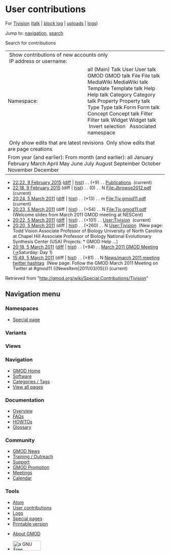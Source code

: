 <div id="mw-page-base" class="noprint">

</div>

<div id="mw-head-base" class="noprint">

</div>

<div id="content" class="mw-body" role="main">

<span id="top"></span>

<div id="mw-js-message" style="display:none;">

</div>



# <span dir="auto">User contributions</span>

<div id="bodyContent">

<div id="contentSub">

For [Tjvision](/wiki/User:Tjvision "User:Tjvision") (<a
href="/mediawiki/index.php?title=User_talk:Tjvision&amp;action=edit&amp;redlink=1"
class="new" title="User talk:Tjvision (page does not exist)">talk</a> \|
[block
log](/mediawiki/index.php?title=Special:Log/block&page=User%3ATjvision "Special:Log/block")
\|
[uploads](/wiki/Special:ListFiles/Tjvision "Special:ListFiles/Tjvision")
\| [logs](/wiki/Special:Log/Tjvision "Special:Log/Tjvision"))

</div>

<div id="jump-to-nav" class="mw-jump">

Jump to: [navigation](#mw-navigation), [search](#p-search)

</div>

<div id="mw-content-text">

Search for contributions

<table class="mw-contributions-table">
<colgroup>
<col style="width: 50%" />
<col style="width: 50%" />
</colgroup>
<tbody>
<tr class="odd">
<td colspan="2"> Show contributions of new accounts only<br />
 IP address or username:</td>
</tr>
<tr class="even">
<td class="mw-label">Namespace:</td>
<td>all (Main) Talk User User talk GMOD GMOD talk File File talk
MediaWiki MediaWiki talk Template Template talk Help Help talk Category
Category talk Property Property talk Type Type talk Form Form talk
Concept Concept talk Filter Filter talk Widget Widget talk  
 Invert selection 
 Associated namespace </td>
</tr>
<tr class="odd">
<td colspan="2"></td>
</tr>
<tr class="even">
<td colspan="2"> Only show edits that are latest revisions
 Only show edits that are page creations</td>
</tr>
<tr class="odd">
<td colspan="2">From year (and earlier): From month (and earlier): all
January February March April May June July August September October
November December</td>
</tr>
</tbody>
</table>

- <a href="/mediawiki/index.php?title=Publications&amp;oldid=26491"
  class="mw-changeslist-date" title="Publications">22:22, 9 February
  2015</a>
  ([diff](/mediawiki/index.php?title=Publications&diff=prev&oldid=26491 "Publications")
  \|
  [hist](/mediawiki/index.php?title=Publications&action=history "Publications"))
  <span class="mw-changeslist-separator">. .</span>
  <span class="mw-plusminus-pos" dir="ltr"
  title="21,932 bytes after change">(+9)</span>‎
  <span class="mw-changeslist-separator">. .</span>
  <a href="/wiki/Publications" class="mw-contributions-title"
  title="Publications">Publications</a> ‎
  <span class="mw-uctop">(current)</span>
- <a
  href="/mediawiki/index.php?title=File:Jbrowse2012.pdf&amp;oldid=26489"
  class="mw-changeslist-date" title="File:Jbrowse2012.pdf">22:18, 9
  February 2015</a> (diff \|
  [hist](/mediawiki/index.php?title=File:Jbrowse2012.pdf&action=history "File:Jbrowse2012.pdf"))
  <span class="mw-changeslist-separator">. .</span>
  <span class="mw-plusminus-null" dir="ltr"
  title="0 bytes after change">(0)</span>‎
  <span class="mw-changeslist-separator">. .</span> N
  <a href="/wiki/File:Jbrowse2012.pdf" class="mw-contributions-title"
  title="File:Jbrowse2012.pdf">File:Jbrowse2012.pdf</a> ‎
  <span class="mw-uctop">(current)</span>
- <a href="/mediawiki/index.php?title=File:Tjv.gmod11.pdf&amp;oldid=17140"
  class="mw-changeslist-date" title="File:Tjv.gmod11.pdf">20:24, 5 March
  2011</a>
  ([diff](/mediawiki/index.php?title=File:Tjv.gmod11.pdf&diff=prev&oldid=17140 "File:Tjv.gmod11.pdf")
  \|
  [hist](/mediawiki/index.php?title=File:Tjv.gmod11.pdf&action=history "File:Tjv.gmod11.pdf"))
  <span class="mw-changeslist-separator">. .</span>
  <span class="mw-plusminus-pos" dir="ltr"
  title="67 bytes after change">(+13)</span>‎
  <span class="mw-changeslist-separator">. .</span> m
  <a href="/wiki/File:Tjv.gmod11.pdf" class="mw-contributions-title"
  title="File:Tjv.gmod11.pdf">File:Tjv.gmod11.pdf</a> ‎
  <span class="mw-uctop">(current)</span>
- <a href="/mediawiki/index.php?title=File:Tjv.gmod11.pdf&amp;oldid=17139"
  class="mw-changeslist-date" title="File:Tjv.gmod11.pdf">20:23, 5 March
  2011</a> (diff \|
  [hist](/mediawiki/index.php?title=File:Tjv.gmod11.pdf&action=history "File:Tjv.gmod11.pdf"))
  <span class="mw-changeslist-separator">. .</span>
  <span class="mw-plusminus-pos" dir="ltr"
  title="54 bytes after change">(+54)</span>‎
  <span class="mw-changeslist-separator">. .</span> N
  <a href="/wiki/File:Tjv.gmod11.pdf" class="mw-contributions-title"
  title="File:Tjv.gmod11.pdf">File:Tjv.gmod11.pdf</a> ‎
  <span class="comment">(Welcome slides from March 2011 GMOD meeting at
  NESCent)</span>
- <a href="/mediawiki/index.php?title=User:Tjvision&amp;oldid=17137"
  class="mw-changeslist-date" title="User:Tjvision">20:22, 5 March
  2011</a>
  ([diff](/mediawiki/index.php?title=User:Tjvision&diff=prev&oldid=17137 "User:Tjvision")
  \|
  [hist](/mediawiki/index.php?title=User:Tjvision&action=history "User:Tjvision"))
  <span class="mw-changeslist-separator">. .</span>
  <span class="mw-plusminus-pos" dir="ltr"
  title="361 bytes after change">(+101)</span>‎
  <span class="mw-changeslist-separator">. .</span>
  <a href="/wiki/User:Tjvision" class="mw-contributions-title"
  title="User:Tjvision">User:Tjvision</a> ‎
  <span class="mw-uctop">(current)</span>
- <a href="/mediawiki/index.php?title=User:Tjvision&amp;oldid=17136"
  class="mw-changeslist-date" title="User:Tjvision">20:20, 5 March
  2011</a> (diff \|
  [hist](/mediawiki/index.php?title=User:Tjvision&action=history "User:Tjvision"))
  <span class="mw-changeslist-separator">. .</span>
  <span class="mw-plusminus-pos" dir="ltr"
  title="260 bytes after change">(+260)</span>‎
  <span class="mw-changeslist-separator">. .</span> N
  <a href="/wiki/User:Tjvision" class="mw-contributions-title"
  title="User:Tjvision">User:Tjvision</a> ‎ <span class="comment">(New
  page: Todd Vision Associate Professor of Biology University of North
  Carolina at Chapel Hill Associate Professor of Biology National
  Evolutionary Synthesis Center (USA) Projects: \* GMOD Help ...)</span>
- <a
  href="/mediawiki/index.php?title=March_2011_GMOD_Meeting&amp;oldid=17135"
  class="mw-changeslist-date" title="March 2011 GMOD Meeting">20:18, 5
  March 2011</a>
  ([diff](/mediawiki/index.php?title=March_2011_GMOD_Meeting&diff=prev&oldid=17135 "March 2011 GMOD Meeting")
  \|
  [hist](/mediawiki/index.php?title=March_2011_GMOD_Meeting&action=history "March 2011 GMOD Meeting"))
  <span class="mw-changeslist-separator">. .</span>
  <span class="mw-plusminus-pos" dir="ltr"
  title="15,308 bytes after change">(+94)</span>‎
  <span class="mw-changeslist-separator">. .</span>
  <a href="/wiki/March_2011_GMOD_Meeting" class="mw-contributions-title"
  title="March 2011 GMOD Meeting">March 2011 GMOD Meeting</a> ‎
  <span class="comment">([→](/wiki/March_2011_GMOD_Meeting#Saturday:_Day_1 "March 2011 GMOD Meeting")‎<span dir="auto"><span class="autocomment">Saturday:
  Day 1</span></span>)</span>
- <a
  href="/mediawiki/index.php?title=News/march_2011_meeting_twitter_hashtag&amp;oldid=17117"
  class="mw-changeslist-date"
  title="News/march 2011 meeting twitter hashtag">15:49, 5 March 2011</a>
  (diff \|
  [hist](/mediawiki/index.php?title=News/march_2011_meeting_twitter_hashtag&action=history "News/march 2011 meeting twitter hashtag"))
  <span class="mw-changeslist-separator">. .</span>
  <span class="mw-plusminus-pos" dir="ltr"
  title="81 bytes after change">(+81)</span>‎
  <span class="mw-changeslist-separator">. .</span> N
  <a href="/wiki/News/march_2011_meeting_twitter_hashtag"
  class="mw-contributions-title"
  title="News/march 2011 meeting twitter hashtag">News/march 2011 meeting
  twitter hashtag</a> ‎ <span class="comment">(New page: Follow the GMOD
  March 2011 Meeting on Twitter at \#gmod11
  {{NewsItem\|2011/03/05}})</span>
  <span class="mw-uctop">(current)</span>

</div>

<div class="printfooter">

Retrieved from "<http://gmod.org/wiki/Special:Contributions/Tjvision>"

</div>

<div id="catlinks" class="catlinks catlinks-allhidden">

</div>

<div class="visualClear">

</div>

</div>

</div>

<div id="mw-navigation">

## Navigation menu

<div id="mw-head">



<div id="left-navigation">

<div id="p-namespaces" class="vectorTabs" role="navigation"
aria-labelledby="p-namespaces-label">

### Namespaces

- <span id="ca-nstab-special">[Special
  page](/wiki/Special:Contributions/Tjvision "This is a special page, you cannot edit the page itself")</span>

</div>

<div id="p-variants" class="vectorMenu emptyPortlet" role="navigation"
aria-labelledby="p-variants-label">

### 

### Variants[](#)

<div class="menu">

</div>

</div>

</div>

<div id="right-navigation">

<div id="p-views" class="vectorTabs emptyPortlet" role="navigation"
aria-labelledby="p-views-label">

### Views

</div>



</div>



</div>

</div>

</div>

<div id="mw-panel">

<div id="p-logo" role="banner">

<a href="/wiki/Main_Page"
style="background-image: url(http://gmod.org/images/GMOD-cogs.png);"
title="Visit the main page"></a>

</div>

<div id="p-Navigation" class="portal" role="navigation"
aria-labelledby="p-Navigation-label">

### Navigation

<div class="body">

- <span id="n-GMOD-Home">[GMOD Home](/wiki/Main_Page)</span>
- <span id="n-Software">[Software](/wiki/GMOD_Components)</span>
- <span id="n-Categories-.2F-Tags">[Categories /
  Tags](/wiki/Categories)</span>
- <span id="n-View-all-pages">[View all
  pages](/wiki/Special:AllPages)</span>

</div>

</div>

<div id="p-Documentation" class="portal" role="navigation"
aria-labelledby="p-Documentation-label">

### Documentation

<div class="body">

- <span id="n-Overview">[Overview](/wiki/Overview)</span>
- <span id="n-FAQs">[FAQs](/wiki/Category:FAQ)</span>
- <span id="n-HOWTOs">[HOWTOs](/wiki/Category:HOWTO)</span>
- <span id="n-Glossary">[Glossary](/wiki/Glossary)</span>

</div>

</div>

<div id="p-Community" class="portal" role="navigation"
aria-labelledby="p-Community-label">

### Community

<div class="body">

- <span id="n-GMOD-News">[GMOD News](/wiki/GMOD_News)</span>
- <span id="n-Training-.2F-Outreach">[Training /
  Outreach](/wiki/Training_and_Outreach)</span>
- <span id="n-Support">[Support](/wiki/Support)</span>
- <span id="n-GMOD-Promotion">[GMOD
  Promotion](/wiki/GMOD_Promotion)</span>
- <span id="n-Meetings">[Meetings](/wiki/Meetings)</span>
- <span id="n-Calendar">[Calendar](/wiki/Calendar)</span>

</div>

</div>

<div id="p-tb" class="portal" role="navigation"
aria-labelledby="p-tb-label">

### Tools

<div class="body">

- <span id="feedlinks"><a
  href="http://gmod.org/mediawiki/index.php?title=Special:Contributions/Tjvision&amp;feed=atom"
  id="feed-atom" class="feedlink" rel="alternate"
  type="application/atom+xml" title="Atom feed for this page">Atom</a></span>
- <span id="t-contributions">[User
  contributions](/wiki/Special:Contributions/Tjvision "A list of contributions of this user")</span>
- <span id="t-log">[Logs](/wiki/Special:Log/Tjvision)</span>
- <span id="t-specialpages"><a href="/wiki/Special:SpecialPages" accesskey="q"
  title="A list of all special pages [q]">Special pages</a></span>
- <span id="t-print"><a
  href="/mediawiki/index.php?title=Special:Contributions/Tjvision&amp;printable=yes"
  rel="alternate" accesskey="p"
  title="Printable version of this page [p]">Printable version</a></span>

</div>

</div>

</div>

</div>

<div id="footer" role="contentinfo">

- <span id="footer-places-about">[About
  GMOD](/wiki/GMOD:About "GMOD:About")</span>

<!-- -->

- <span id="footer-copyrightico">[<img src="http://www.gnu.org/graphics/gfdl-logo-small.png" width="88"
  height="31" alt="a GNU Free Documentation License" />](http://www.gnu.org/licenses/fdl-1.3.html)</span>




</div>
